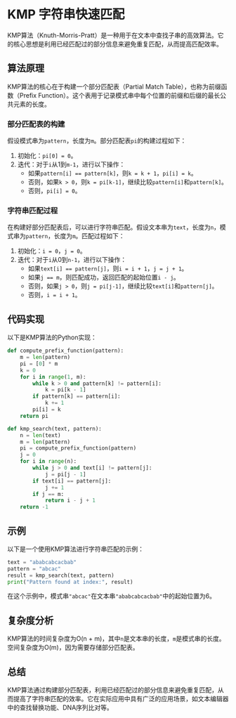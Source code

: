 # KMP 字符串快速匹配

KMP算法（Knuth-Morris-Pratt）是一种用于在文本中查找子串的高效算法。它的核心思想是利用已经匹配过的部分信息来避免重复匹配，从而提高匹配效率。

## 算法原理

KMP算法的核心在于构建一个部分匹配表（Partial Match Table），也称为前缀函数（Prefix Function）。这个表用于记录模式串中每个位置的前缀和后缀的最长公共元素的长度。

### 部分匹配表的构建

假设模式串为`pattern`，长度为`m`。部分匹配表`pi`的构建过程如下：

1. 初始化：`pi[0] = 0`。
2. 迭代：对于`i`从1到`m-1`，进行以下操作：
   - 如果`pattern[i] == pattern[k]`，则`k = k + 1`，`pi[i] = k`。
   - 否则，如果`k > 0`，则`k = pi[k-1]`，继续比较`pattern[i]`和`pattern[k]`。
   - 否则，`pi[i] = 0`。

### 字符串匹配过程

在构建好部分匹配表后，可以进行字符串匹配。假设文本串为`text`，长度为`n`，模式串为`pattern`，长度为`m`。匹配过程如下：

1. 初始化：`i = 0`，`j = 0`。
2. 迭代：对于`i`从0到`n-1`，进行以下操作：
   - 如果`text[i] == pattern[j]`，则`i = i + 1`，`j = j + 1`。
   - 如果`j == m`，则匹配成功，返回匹配的起始位置`i - j`。
   - 否则，如果`j > 0`，则`j = pi[j-1]`，继续比较`text[i]`和`pattern[j]`。
   - 否则，`i = i + 1`。

## 代码实现

以下是KMP算法的Python实现：

```python
def compute_prefix_function(pattern):
    m = len(pattern)
    pi = [0] * m
    k = 0
    for i in range(1, m):
        while k > 0 and pattern[k] != pattern[i]:
            k = pi[k - 1]
        if pattern[k] == pattern[i]:
            k += 1
        pi[i] = k
    return pi

def kmp_search(text, pattern):
    n = len(text)
    m = len(pattern)
    pi = compute_prefix_function(pattern)
    j = 0
    for i in range(n):
        while j > 0 and text[i] != pattern[j]:
            j = pi[j - 1]
        if text[i] == pattern[j]:
            j += 1
        if j == m:
            return i - j + 1
    return -1
```

## 示例

以下是一个使用KMP算法进行字符串匹配的示例：

```python
text = "ababcabcacbab"
pattern = "abcac"
result = kmp_search(text, pattern)
print("Pattern found at index:", result)
```

在这个示例中，模式串`"abcac"`在文本串`"ababcabcacbab"`中的起始位置为6。

## 复杂度分析

KMP算法的时间复杂度为O(n + m)，其中`n`是文本串的长度，`m`是模式串的长度。空间复杂度为O(m)，因为需要存储部分匹配表。

## 总结

KMP算法通过构建部分匹配表，利用已经匹配过的部分信息来避免重复匹配，从而提高了字符串匹配的效率。它在实际应用中具有广泛的应用场景，如文本编辑器中的查找替换功能、DNA序列比对等。
